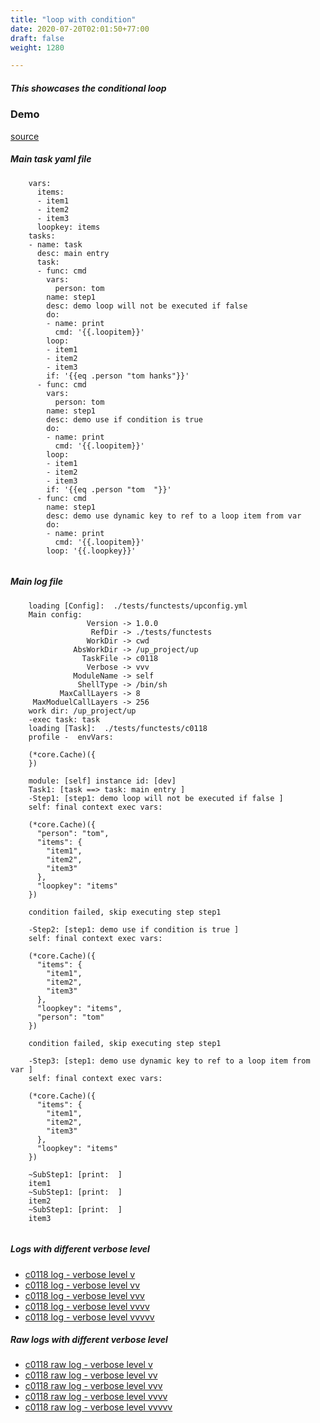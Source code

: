 ```yaml
---
title: "loop with condition"
date: 2020-07-20T02:01:50+77:00
draft: false
weight: 1280

---
```


##### This showcases the conditional loop


### Demo








[source](https://github.com/upcmd/up/blob/master/tests/functests/c0118.yml)

##### Main task yaml file
```
    vars:
      items:
      - item1
      - item2
      - item3
      loopkey: items
    tasks:
    - name: task
      desc: main entry
      task:
      - func: cmd
        vars:
          person: tom
        name: step1
        desc: demo loop will not be executed if false
        do:
        - name: print
          cmd: '{{.loopitem}}'
        loop:
        - item1
        - item2
        - item3
        if: '{{eq .person "tom hanks"}}'
      - func: cmd
        vars:
          person: tom
        name: step1
        desc: demo use if condition is true
        do:
        - name: print
          cmd: '{{.loopitem}}'
        loop:
        - item1
        - item2
        - item3
        if: '{{eq .person "tom  "}}'
      - func: cmd
        name: step1
        desc: demo use dynamic key to ref to a loop item from var
        do:
        - name: print
          cmd: '{{.loopitem}}'
        loop: '{{.loopkey}}'
    
```
##### Main log file
```
    loading [Config]:  ./tests/functests/upconfig.yml
    Main config:
                 Version -> 1.0.0
                  RefDir -> ./tests/functests
                 WorkDir -> cwd
              AbsWorkDir -> /up_project/up
                TaskFile -> c0118
                 Verbose -> vvv
              ModuleName -> self
               ShellType -> /bin/sh
           MaxCallLayers -> 8
     MaxModuelCallLayers -> 256
    work dir: /up_project/up
    -exec task: task
    loading [Task]:  ./tests/functests/c0118
    profile -  envVars:
    
    (*core.Cache)({
    })
    
    module: [self] instance id: [dev]
    Task1: [task ==> task: main entry ]
    -Step1: [step1: demo loop will not be executed if false ]
    self: final context exec vars:
    
    (*core.Cache)({
      "person": "tom",
      "items": {
        "item1",
        "item2",
        "item3"
      },
      "loopkey": "items"
    })
    
    condition failed, skip executing step step1
    
    -Step2: [step1: demo use if condition is true ]
    self: final context exec vars:
    
    (*core.Cache)({
      "items": {
        "item1",
        "item2",
        "item3"
      },
      "loopkey": "items",
      "person": "tom"
    })
    
    condition failed, skip executing step step1
    
    -Step3: [step1: demo use dynamic key to ref to a loop item from var ]
    self: final context exec vars:
    
    (*core.Cache)({
      "items": {
        "item1",
        "item2",
        "item3"
      },
      "loopkey": "items"
    })
    
    ~SubStep1: [print:  ]
    item1
    ~SubStep1: [print:  ]
    item2
    ~SubStep1: [print:  ]
    item3
    
```


##### Logs with different verbose level
* [c0118 log - verbose level v](../../logs/c0118_v)
* [c0118 log - verbose level vv](../../logs/c0118_vv)
* [c0118 log - verbose level vvv](../../logs/c0118_vvvv)
* [c0118 log - verbose level vvvv](../../logs/c0118_vvvv)
* [c0118 log - verbose level vvvvv](../../logs/c0118_vvvvv)

##### Raw logs with different verbose level
* [c0118 raw log - verbose level v](../../reflogs/c0118_v.log)
* [c0118 raw log - verbose level vv](../../reflogs/c0118_vv.log)
* [c0118 raw log - verbose level vvv](../../reflogs/c0118_vvv.log)
* [c0118 raw log - verbose level vvvv](../../reflogs/c0118_vvvv.log)
* [c0118 raw log - verbose level vvvvv](../../reflogs/c0118_vvvvv.log)








